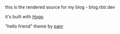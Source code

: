 this is the rendered source for my blog - blog.rbtr.dev  

it's built with [Hugo](gohugo.io)  

"hello friend" theme by [panr](https://twitter.com/panr)
